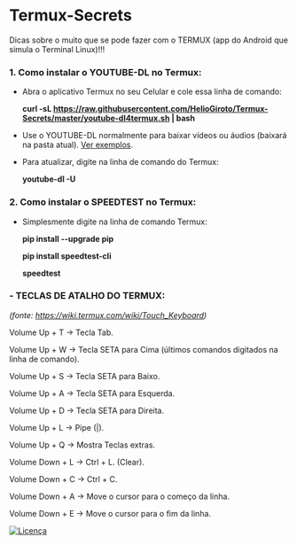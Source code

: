 # Termux-Secrets
Dicas sobre o muito que se pode fazer com o TERMUX (app do Android que simula o Terminal Linux)!!!

### 1. Como instalar o YOUTUBE-DL no Termux:
 - Abra o aplicativo Termux no seu Celular e cole essa linha de comando:
  
    **curl -sL https://raw.githubusercontent.com/HelioGiroto/Termux-Secrets/master/youtube-dl4termux.sh | bash**
  
 - Use o YOUTUBE-DL normalmente para baixar vídeos ou áudios (baixará na pasta atual). <a href="https://github.com/rg3/youtube-dl/blob/master/README.md#description" target="_blank">Ver exemplos</a>.
  
 - Para atualizar, digite na linha de comando do Termux:
  
    **youtube-dl -U**
 


### 2. Como instalar o SPEEDTEST no Termux:
  - Simplesmente digite na linha de comando Termux: 
  
    **pip install --upgrade pip**    
  
    **pip install speedtest-cli**   
  
    **speedtest**                   


  

### - TECLAS DE ATALHO DO TERMUX:
<i>(fonte: https://wiki.termux.com/wiki/Touch_Keyboard)</i>

Volume Up + T → Tecla Tab.

Volume Up + W → Tecla SETA para Cima (últimos comandos digitados na linha de comando).

Volume Up + S → Tecla SETA para Baixo.

Volume Up + A → Tecla SETA para Esquerda.

Volume Up + D → Tecla SETA para Direita.

Volume Up + L → Pipe (|).

Volume Up + Q → Mostra Teclas extras.


Volume Down + L → Ctrl + L. (Clear).

Volume Down + C → Ctrl + C.

Volume Down + A → Move o cursor para o começo da linha.

Volume Down + E → Move o cursor para o fim da linha.



<a href="https://github.com/HelioGiroto/Termux-Secrets/blob/master/LICENSE" target="_blank"><img src="https://img.shields.io/badge/license-MIT-blue.svg?style=flat-square" alt="Licença"></a> 
